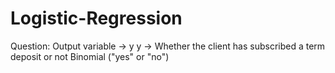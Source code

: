# Logistic-Regression
Question: Output variable -> y
          y -> Whether the client has subscribed a term deposit or not 
             Binomial ("yes" or "no")
